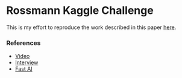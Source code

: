 # Rossmann Kaggle Challenge

This is my effort to reproduce the work described in this paper [here](https://arxiv.org/pdf/1604.06737.pdf).


### References
- [Video](https://www.youtube.com/watch?v=1-NYPQw5THU&feature=youtu.be)
- [Interview](http://blog.kaggle.com/2016/01/22/rossmann-store-sales-winners-interview-3rd-place-cheng-gui/)
- [Fast AI](http://forums.fast.ai/t/lesson-14-wiki/2469)
 

